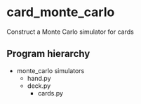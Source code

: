 # card_monte_carlo
Construct a Monte Carlo simulator for cards
## Program hierarchy 
* monte_carlo simulators
  * hand.py
  * deck.py
    * cards.py
    
